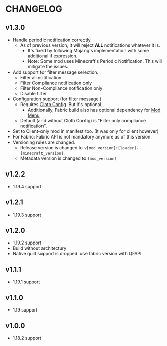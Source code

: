 # CHANGELOG

## v1.3.0

- Handle periodic notification correctly.
    - As of previous version, It will reject **ALL** notifications whatever it is.
        - It's fixed by following Mojang's implementation with some additional if expression.
        - Note: Some mod uses Minecraft's Periodic Notification. This will mitigate the issues.
- Add support for filter message selection.
    - Filter all notification
    - Filter Compliance notification only
    - Filter Non-Compliance notification only
    - Disable filter
- Configuration support (for filter message.)
    - Requires [Cloth Config](https://modrinth.com/mod/cloth-config). But it's optional.
        - Additionally, Fabric build also has optional dependency for [Mod Menu](https://modrinth.com/mod/modmenu)
    - Default (and without Cloth Config) is "Filter only compliance notification".
- Set to Client-only mod in manifest too. (It was only for client however)
- For Fabric: Fabric API is not mandatory anymore as of this version.
- Versioning rules are changed.
    - Release version is changed to `v[mod_version]+[loader]-[minecraft_version]`.
    - Metadata version is changed to `[mod_version]`

## v1.2.2

- 1.19.4 support

## v1.2.1

- 1.19.3 support

## v1.2.0

- 1.19.2 support
- Build without architectury
- Native quilt support is dropped. use fabric version with QFAPI.

## v1.1.1

- 1.19.1 support

## v1.1.0

- 1.19 support

## v1.0.0

- 1.18.2 support